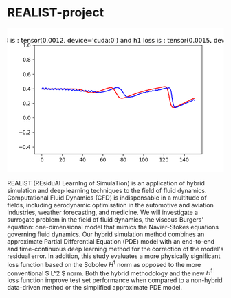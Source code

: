 # REALIST-project

![alt text](https://github.com/nicolaslepagecnam/REALIST-project/blob/main/frame_272_delay-0.1s(1).png)

REALIST (REsiduAl LearnIng of SimulaTion) is an application of hybrid simulation and deep learning techniques to the field of fluid dynamics.
Computational Fluid Dynamics (CFD) is indispensable in a multitude of fields, including aerodynamic optimisation in the automotive and aviation industries, weather forecasting, and medicine. We will investigate a surrogate problem in the field of fluid dynamics, the viscous Burgers' equation: one-dimensional model that mimics the Navier-Stokes equations governing fluid dynamics. Our hybrid simulation method combines an approximate Partial Differential Equation (PDE) model with an end-to-end and time-continuous deep learning method for the correction of the model's residual error.
In addition, this study evaluates a more physically significant loss function based on the Sobolev $H^1$ norm as opposed to the more conventional $ L^2 $ norm. Both the hybrid methodology and the new $H^1$ loss function improve test set performance when compared to a non-hybrid data-driven method or the simplified approximate PDE model.
